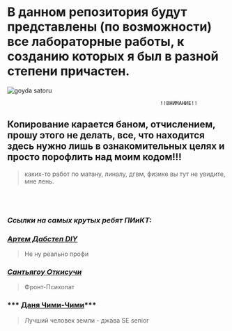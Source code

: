 # В данном репозитория будут представлены (по возможности) все лабораторные работы, к созданию которых я был в разной степени причастен.
![goyda satoru](https://c.tenor.com/zZOt7alSzAMAAAAd/tenor.gif)


                                                     !!ВНИМАНИЕ!! 
## Копирование карается баном, отчислением, прошу этого не делать, все, что находится здесь нужно лишь в ознакомительных целях и просто порофлить над моим кодом!!!
> каких-то работ по матану, линалу, дгвм, физике вы тут не увидите, мне лень.  

<br><br>
### ***Ссылки на самых крутых ребят ПИиКТ:***  
  
### ***[Артем Дабстеп DIY](https://github.com/senya-2011])***
 > Не ну реально профи

  
### ***[Сантьягоу Откисучи](https://github.com/naku0)***
> Фронт-Психопат


### *** [Даня Чими-Чими](https://github.com/deadxraver)*** 
> Лучший человек земли - джава SE senior
